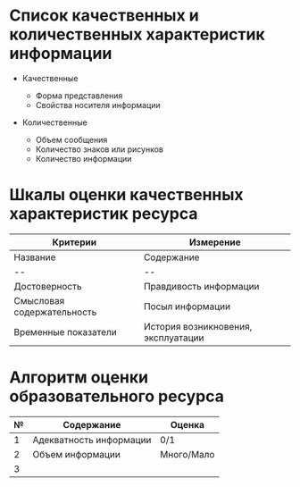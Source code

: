 # Список качественных и количественных характеристик информации
* Качественные
  * Форма представления
  * Свойства носителя информации

* Количественные
  * Объем сообщения
  * Количество знаков или рисунков
  * Количество информации

# Шкалы оценки качественных характеристик ресурса


| Критерии | Измерение |
|--        |--         |
| Название | Содержание | Единица измерения | Используемая шкала |
|--        |--          |--                 |--                  |
| Достоверность | Правдивость информации | 0 / 1 | Boolean |
| Смысловая содержательность | Посыл информации | 0 / 1 | Boolean |
| Временные показатели | История возникновения, эксплуатации | - | - |

# Алгоритм оценки образовательного ресурса

| № | Содержание | Оценка |
|-- |--          |--      |
| 1 | Адекватность информации | 0/1|
| 2 | Объем информации | Много/Мало |
| 3 |
